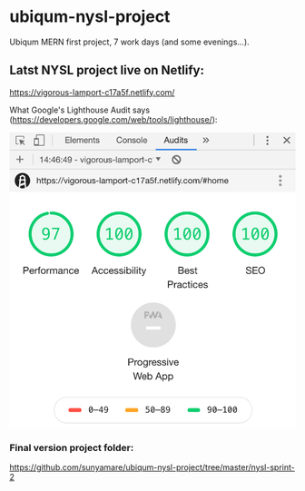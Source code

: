 # ubiqum-nysl-project
Ubiqum MERN first project, 7 work days (and some evenings...).

## Latst NYSL project live on Netlify: 
https://vigorous-lamport-c17a5f.netlify.com/ 

What Google's Lighthouse Audit says (https://developers.google.com/web/tools/lighthouse/):

![Lighthouse Audit Result](https://github.com/sunyamare/ubiqum-nysl-project/blob/master/nysl-sprint-2/img/lighthouse.png?raw=true)

### Final version project folder:
https://github.com/sunyamare/ubiqum-nysl-project/tree/master/nysl-sprint-2

